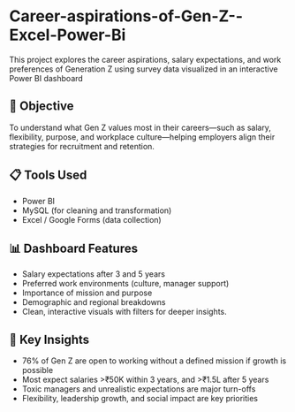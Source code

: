 # Career-aspirations-of-Gen-Z--Excel-Power-Bi

This project explores the career aspirations, salary expectations, and work preferences of Generation Z using survey data visualized in an interactive Power BI dashboard

## 🧠 Objective
To understand what Gen Z values most in their careers—such as salary, flexibility, purpose, and workplace culture—helping employers align their strategies for recruitment and retention.

## 📋 Tools Used
- Power BI  
- MySQL (for cleaning and transformation)  
- Excel / Google Forms (data collection)

## 📊 Dashboard Features
- Salary expectations after 3 and 5 years
- Preferred work environments (culture, manager support)
- Importance of mission and purpose
- Demographic and regional breakdowns
- Clean, interactive visuals with filters for deeper insights.

## 📌 Key Insights
- 76% of Gen Z are open to working without a defined mission if growth is possible  
- Most expect salaries >₹50K within 3 years, and >₹1.5L after 5 years  
- Toxic managers and unrealistic expectations are major turn-offs  
- Flexibility, leadership growth, and social impact are key priorities


